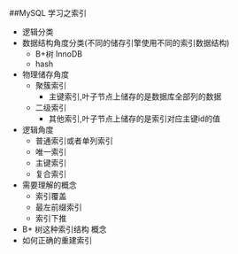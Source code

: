 ##MySQL 学习之索引
- 逻辑分类
- 数据结构角度分类(不同的储存引擎使用不同的索引数据结构)
  - B+树  InnoDB
  - hash  
- 物理储存角度
  - 聚簇索引
    - 主键索引,叶子节点上储存的是数据库全部列的数据
  - 二级索引
    - 其他索引,叶子节点上储存的是索引对应主键id的值
- 逻辑角度
  - 普通索引或者单列索引
  - 唯一索引
  - 主键索引
  - 复合索引
- 需要理解的概念
  - 索引覆盖
  - 最左前缀索引
  - 索引下推
- B+ 树这种索引结构 概念
- 如何正确的重建索引
  